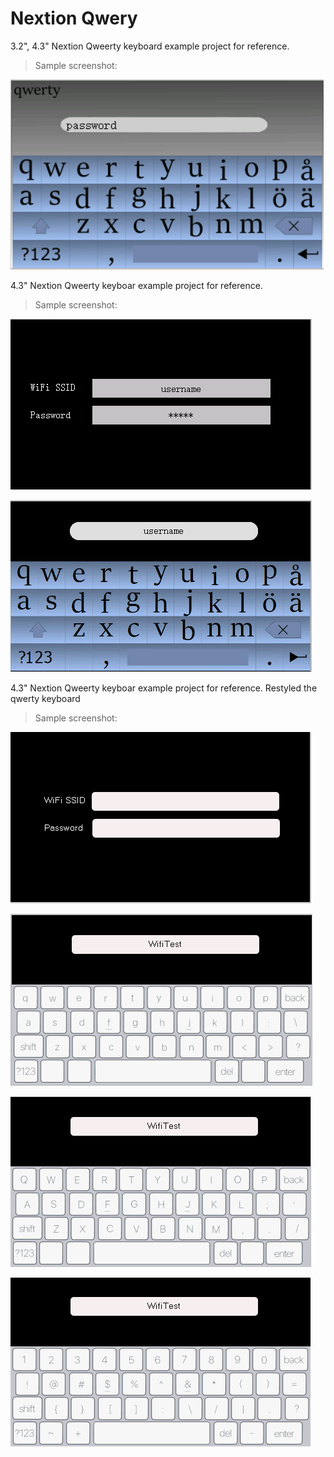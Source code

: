 # Nextion Qwery

3.2", 4.3" Nextion Qweerty keyboard example project for reference.

> Sample screenshot:

![](screenshots/qwerty.png)



4.3" Nextion Qweerty keyboar example project for reference.
>   Sample screenshot:

![](screenshots/Username.png)

![](screenshots/qwerty_43.png)




4.3" Nextion Qweerty keyboar example project for reference. Restyled the qwerty keyboard
>   Sample screenshot:


![](screenshots/qwertyInputField_restyle.png)

![](screenshots/qwerty1_restyle.png)

![](screenshots/qwerty2_restyle.png)

![](screenshots/qwerty3_restyle.png)

